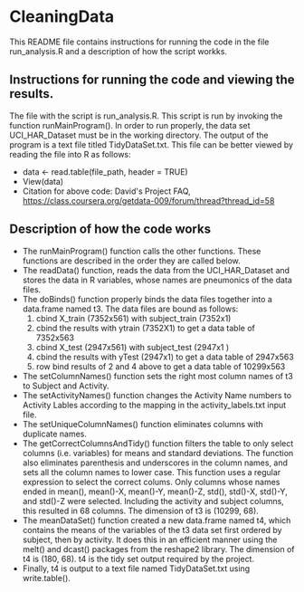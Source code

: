 CleaningData
============
This README file contains instructions for running the code in the file run_analysis.R and a description of how the script workks.

## Instructions for running the code and viewing the results.
The file with the script is run_analysis.R.  This script is run by invoking the function runMainProgram().  In order to run properly, the data set UCI_HAR_Dataset must be in the working directory.  The output of the program is a text file titled TidyDataSet.txt.  This file can be better viewed by reading the file into R as follows:
* data <- read.table(file_path, header = TRUE)
* View(data)
* Citation for above code: David's Project FAQ, https://class.coursera.org/getdata-009/forum/thread?thread_id=58

## Description of how the code works
* The runMainProgram() function calls the other functions.  These functions are described in the order they are called below.
* The readData() function, reads the data from the UCI_HAR_Dataset and stores the data in R variables, whose names are pneumonics of the data files.
* The doBinds() function properly binds the data files together into a data.frame named t3.  The data files are bound as follows:
  1. cbind X_train (7352x561) with subject_train (7352x1)
  2. cbind the results with ytrain (7352X1)  to get a data table of 7352x563
  3. cbind X_test (2947x561) with subject_test (2947x1 )
  4. cbind the results with yTest (2947x1) to get a data table of 2947x563
  5. row bind results of 2 and 4 above to get a data table of 10299x563
* The setColumnNames() function sets the right most column names of t3 to Subject and Activity.
* The setActivityNames() function changes the Activity Name numbers to Activity Lables according to the mapping in the activity_labels.txt input file.
* The setUniqueColumnNames() function eliminates columns with duplicate names.
* The getCorrectColumnsAndTidy() function filters the table to only select columns (i.e. variables) for means and standard deviations.  The function also eliminates parenthesis and underscores in the column names, and sets all the column names to lower case.  This function uses a regular expression to select the correct colums.  Only columns whose names ended in mean(), mean()-X, mean()-Y, mean()-Z, std(), std()-X, std()-Y, and std()-Z were selected.  Including the activity and subject columns, this resulted in 68 columns.  The dimension of t3 is (10299, 68).
* The meanDataSet() function created a new data.frame named t4, which contains the means of the variables of the t3 data set first ordered by subject, then by activity.  It does this in an efficient manner using the melt() and dcast() packages from the reshape2 library.  The dimension of t4 is (180, 68). t4 is the tidy set output required by the project.
* Finally, t4 is output to a text file named TidyDataSet.txt using write.table().
